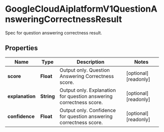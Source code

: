 

# GoogleCloudAiplatformV1QuestionAnsweringCorrectnessResult

Spec for question answering correctness result.

## Properties

| Name | Type | Description | Notes |
|------------ | ------------- | ------------- | -------------|
|**score** | **Float** | Output only. Question Answering Correctness score. |  [optional] [readonly] |
|**explanation** | **String** | Output only. Explanation for question answering correctness score. |  [optional] [readonly] |
|**confidence** | **Float** | Output only. Confidence for question answering correctness score. |  [optional] [readonly] |



